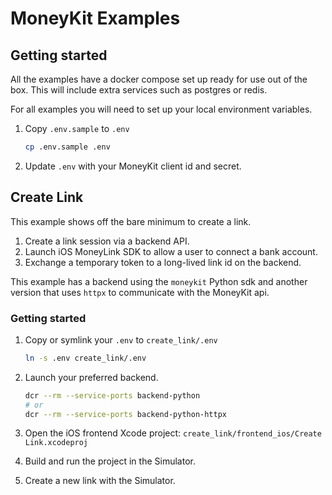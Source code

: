 # MoneyKit Examples

## Getting started

All the examples have a docker compose set up ready for use out of the box. This will include extra services such as postgres or redis.

For all examples you will need to set up your local environment variables.

1. Copy `.env.sample` to `.env`
    ```sh
    cp .env.sample .env
    ```

2. Update `.env` with your MoneyKit client id and secret.


## Create Link

This example shows off the bare minimum to create a link.
1. Create a link session via a backend API.
2. Launch iOS MoneyLink SDK to allow a user to connect a bank account.
3. Exchange a temporary token to a long-lived link id on the backend.

This example has a backend using the `moneykit` Python sdk and another version that uses `httpx` to communicate with the MoneyKit api.

### Getting started

1. Copy or symlink your `.env` to `create_link/.env`
    ```sh
    ln -s .env create_link/.env
    ```

2. Launch your preferred backend.
    ```sh
    dcr --rm --service-ports backend-python
    # or
    dcr --rm --service-ports backend-python-httpx
    ```

3. Open the iOS frontend Xcode project: `create_link/frontend_ios/Create Link.xcodeproj`
4. Build and run the project in the Simulator.
5. Create a new link with the Simulator.


